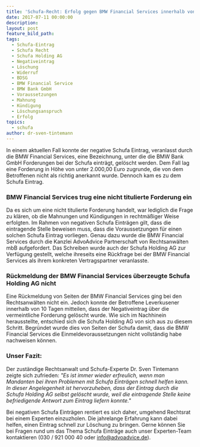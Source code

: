 ```yaml
---
title: 'Schufa-Recht: Erfolg gegen BMW Financial Services innerhalb von 10 Tagen'
date: 2017-07-11 00:00:00
description:
layout: post
feature_bild_path:
tags:
  - Schufa-Eintrag
  - Schufa Recht
  - Schufa Holding AG
  - Negativeintrag
  - Löschung
  - Widerruf
  - BDSG
  - BMW Financial Service
  - BMW Bank GmbH
  - Voraussetzungen
  - Mahnung
  - Kündigung
  - Löschungsanspruch
  - Erfolg
topics:
  - schufa
author: dr-sven-tintemann
---
```



In einem aktuellen Fall konnte der negative Schufa Eintrag, veranlasst durch die BMW Financial Services, eine Bezeichnung, unter die die BMW Bank GmbH Forderungen bei der Schufa eintr&auml;gt, gel&ouml;scht werden. Dem Fall lag eine Forderung in H&ouml;he von unter 2.000,00 Euro zugrunde, die von dem Betroffenen nicht als richtig anerkannt wurde. Dennoch kam es zu dem Schufa Eintrag.

### BMW Financial Services trug eine nicht titulierte Forderung ein

Da es sich um eine nicht titulierte Forderung handelt, war lediglich die Frage zu kl&auml;ren, ob die Mahnungen und K&uuml;ndigungen in rechtm&auml;&szlig;iger Weise erfolgten. Im Rahmen von negativen Schufa Eintr&auml;gen gilt, dass die eintragende Stelle beweisen muss, dass die Voraussetzungen f&uuml;r einen solchen Schufa Eintrag vorliegen. Genau dazu wurde die BMW Financial Services durch die Kanzlei AdvoAdvice Partnerschaft von Rechtsanw&auml;lten mbB aufgefordert. Das Schreiben wurde auch der Schufa Holding AG zur Verf&uuml;gung gestellt, welche ihreseits eine R&uuml;ckfrage bei der BMW Financial Services als ihrem konkreten Vertragspartner veranlasste.

### R&uuml;ckmeldung der BMW Financial Services &uuml;berzeugte Schufa Holding AG nicht

Eine R&uuml;ckmeldung von Seiten der BMW Financial Services ging bei den Rechtsanw&auml;lten nicht ein. Jedoch konnte der Betroffene Leverkusener innerhalb von 10 Tagen mitteilen, dass der Negativeintrag &uuml;ber die vermeintliche Forderung gel&ouml;scht wurde. Wie sich im Nachhinein herausstellte, entschied sich die Schufa Holding AG von sich aus zu diesem Schritt. Begr&uuml;ndet wurde dies von Seiten der Schufa damit, dass die BMW Financial Services die Einmeldevoraussetzungen nicht vollst&auml;ndig habe nachweisen k&ouml;nnen.

### Unser Fazit:

Der zust&auml;ndige Rechtsanwalt und Schufa-Experte Dr. Sven Tintemann zeigte sich zufrieden: *"Es ist immer wieder erfreulich, wenn man Mandanten bei ihren Problemen mit Schufa Eintr&auml;gen schnell helfen kann. In dieser Angelegenheit ist hervorzuheben, dass der Eintrag durch die Schufa Holding AG selbst gel&ouml;scht wurde, weil die eintragende Stelle keine befriedigende Antwort zum Eintrag liefern konnte."*

Bei negativen Schufa Eintr&auml;gen rentiert es sich daher, umgehend Rechtsrat bei einem Experten einzuzholen. Die jahrelange Erfahrung kann dabei helfen, einen Eintrag schnell zur L&ouml;schung zu bringen. Gerne k&ouml;nnen Sie bei Fragen rund um das Thema Schufa Eintr&auml;ge auch unser Experten-Team kontaktieren (030 / 921 000 40 oder info@advoadvice.de).